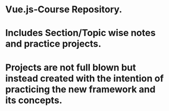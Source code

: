 # Vue.js-Course Repository. 
# Includes Section/Topic wise notes and practice projects. 
# Projects are not full blown but instead created with the intention of practicing the new framework and its concepts. 
